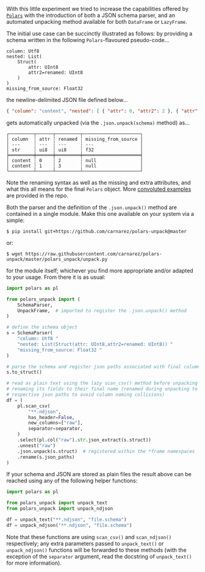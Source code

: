 With this little experiment we tried to increase the capabilities offered by
[`Polars`](https://pola.rs) with the introduction of both a JSON schema parser, and an
automated unpacking method available for both `DataFrame` or `LazyFrame`.

The initial use case can be succinctly illustrated as follows: by providing a schema
written in the following `Polars`-flavoured pseudo-code...

```text
column: Utf8
nested: List(
    Struct(
        attr: UInt8
        attr2=renamed: UInt8
    )
)
missing_from_source: Float32
```

the newline-delimited JSON file defined below...

```json
{ "column": "content", "nested": [ { "attr": 0, "attr2": 2 }, { "attr": 1, "attr2": 3 } ], "omitted_in_schema": "ignored" }
```

gets automatically unpacked (via the `.json.unpack(schema)` method) as...

```text
┌─────────┬──────┬─────────┬─────────────────────┐
│ column  ┆ attr ┆ renamed ┆ missing_from_source │
│ ---     ┆ ---  ┆ ---     ┆ ---                 │
│ str     ┆ ui8  ┆ ui8     ┆ f32                 │
╞═════════╪══════╪═════════╪═════════════════════╡
│ content ┆ 0    ┆ 2       ┆ null                │
│ content ┆ 1    ┆ 3       ┆ null                │
└─────────┴──────┴─────────┴─────────────────────┘
```

Note the renaming syntax as well as the missing and extra attributes, and what this all
means for the final `Polars` object. More
[convoluted examples](https://github.com/carnarez/polars-unpack/tree/master/tests/samples)
are provided in the repo.

Both the parser and the definition of the `.json.unpack()` method are contained in a 
single module. Make this one available on your system via a simple:

```shell
$ pip install git+https://github.com/carnarez/polars-unpack@master
```

or:

```shell
$ wget https://raw.githubusercontent.com/carnarez/polars-unpack/master/polars_unpack/unpack.py
```

for the module itself; whichever you find more appropriate and/or adapted to your usage.
From there it is as usual:

```python
import polars as pl

from polars_unpack import (
    SchemaParser,
    UnpackFrame,  # imported to register the .json.unpack() method
)

# define the schema object
s = SchemaParser(
    "column: Utf8 "
    "nested: List(Struct(attr: UInt8,attr2=renamed: UInt8)) "
    "missing_from_source: Float32 "
)

# parse the schema and register json paths associated with final column names
s.to_struct()

# read as plain text using the lazy scan_csv() method before unpacking the data and
# renaming its fields to their final name (renamed during unpacking to their full
# respective json paths to avoid column naming collisions)
df = (
    pl.scan_csv(
        "**.ndjson",
        has_header=False,
        new_columns=["raw"],
        separator=separator,
    )
    .select(pl.col("raw").str.json_extract(s.struct))
    .unnest("raw")
    .json.unpack(s.struct)  # registered within the *frame namespaces
    .rename(s.json_paths)
)
```

If your schema and JSON are stored as plain files the result above can be reached using
any of the following helper functions:

```python
import polars as pl

from polars_unpack import unpack_text
from polars_unpack import unpack_ndjson

df = unpack_text("**.ndjson", "file.schema")
df = unpack_ndjson("**.ndjson", "file.schema")
```

Note that these functions are using `scan_csv()` and `scan_ndjson()` respectively; any
extra parameters passed to `unpack_text()` or `unpack_ndjson()` functions will be
forwarded to these methods (with the exception of the `separator` argument, read the
docstring of `unpack_text()` for more information).
